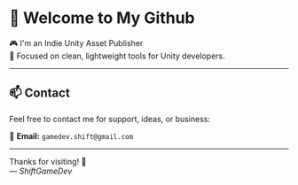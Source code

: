 # 👋 Welcome to My Github

🎮 I'm an Indie Unity Asset Publisher   
🔧 Focused on clean, lightweight tools for Unity developers.

---

## 📫 Contact

Feel free to contact me for support, ideas, or business:

📩 **Email:** `gamedev.shift@gmail.com`

---

Thanks for visiting! 🚀  
*— ShiftGameDev*
